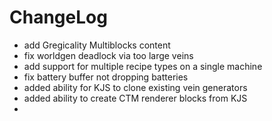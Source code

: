 # ChangeLog

* add Gregicality Multiblocks content
* fix worldgen deadlock via too large veins
* add support for multiple recipe types on a single machine
* fix battery buffer not dropping batteries
* added ability for KJS to clone existing vein generators
* added ability to create CTM renderer blocks from KJS
* 
